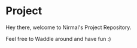 # Project

Hey there, welcome to Nirmal's Project Repository.

Feel free to Waddle around and have fun :)
